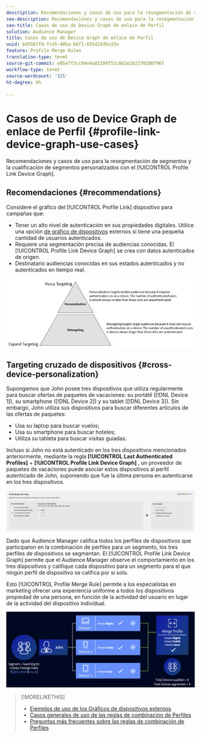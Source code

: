 ```yaml
---
description: Recomendaciones y casos de uso para la resegmentación de segmentos y la cualificación de segmentos personalizados con el gráfico del dispositivo Vínculo de Perfil.
seo-description: Recomendaciones y casos de uso para la resegmentación de segmentos y la cualificación de segmentos personalizados con el gráfico del dispositivo Vínculo de Perfil.
seo-title: Casos de uso de Device Graph de enlace de Perfil
solution: Audience Manager
title: Casos de uso de Device Graph de enlace de Perfil
uuid: bd5567fd-fcd5-40ba-b6f1-035d2ddbcd3a
feature: Profile Merge Rules
translation-type: tm+mt
source-git-commit: e05eff3cc04e4a82399752c862e2b2370286f96f
workflow-type: tm+mt
source-wordcount: '325'
ht-degree: 9%

---
```



# Casos de uso de Device Graph de enlace de Perfil {#profile-link-device-graph-use-cases}

Recomendaciones y casos de uso para la resegmentación de segmentos y la cualificación de segmentos personalizados con el [!UICONTROL Profile Link Device Graph].

## Recomendaciones {#recommendations}

Considere el gráfico del [!UICONTROL Profile Link] dispositivo para campañas que:

* Tener un alto nivel de autenticación en sus propiedades digitales. Utilice una opción [de gráfico de dispositivos](merge-rule-definitions.md#device-options) externos si tiene una pequeña cantidad de usuarios autenticados.
* Requiere una segmentación precisa de audiencias conocidas. El [!UICONTROL Profile Link Device Graph] se crea con datos autenticados de origen.
* Destinatario audiencias conocidas en sus estados autenticados y no autenticados en tiempo real.

![](assets/merge-rule-triangle2.png)

## Targeting cruzado de dispositivos {#cross-device-personalization}

Supongamos que John posee tres dispositivos que utiliza regularmente para buscar ofertas de paquetes de vacaciones: su portátil ([!DNL Device 1]), su smartphone ([!DNL Device 2]) y su tablet ([!DNL Device 3]). Sin embargo, John utiliza sus dispositivos para buscar diferentes artículos de las ofertas de paquetes:

* Usa su laptop para buscar vuelos;
* Usa su smartphone para buscar hoteles;
* Utiliza su tableta para buscar visitas guiadas.

Incluso si John no está autenticado en los tres dispositivos mencionados anteriormente, mediante la regla **[!UICONTROL Last Authenticated Profiles]** + **[!UICONTROL Profile Link Device Graph]** , un proveedor de paquetes de vacaciones puede asociar estos dispositivos al perfil autenticado de John, suponiendo que fue la última persona en autenticarse en los tres dispositivos.

![último dispositivo-gráfico](assets/last-device-graph.png)

Dado que Audience Manager califica todos los perfiles de dispositivos que participaron en la combinación de perfiles para un segmento, los tres perfiles de dispositivos se segmentan. El [!UICONTROL Profile Link Device Graph] permite que el Audience Manager observe el comportamiento en los tres dispositivos y califique cada dispositivo para un segmento para el que ningún perfil de dispositivo se califica por sí solo.

Esto [!UICONTROL Profile Merge Rule] permite a los especialistas en marketing ofrecer una experiencia uniforme a todos los dispositivos propiedad de una persona, en función de la actividad del usuario en lugar de la actividad del dispositivo individual.

![personalización entre dispositivos](assets/cross-device-personalization.png)

>[!MORELIKETHIS]
>
>* [Ejemplos de uso de los Gráficos de dispositivos externos](external-graph-use-cases.md)
>* [Casos generales de uso de las reglas de combinación de Perfiles](merge-rule-targeting-options.md)
>* [Preguntas más frecuentes sobre las reglas de combinación de Perfiles](../../faq/faq-profile-merge.md)

